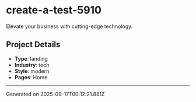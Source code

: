 # create-a-test-5910

Elevate your business with cutting-edge technology.

## Project Details

- **Type**: landing
- **Industry**: tech
- **Style**: modern
- **Pages**: Home

---
Generated on 2025-09-17T00:12:21.881Z
